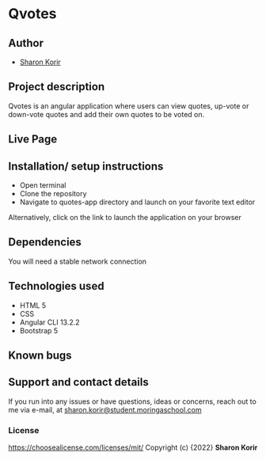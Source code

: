 # Qvotes

## Author

- [Sharon Korir](https://github.com/sharonkorir)

## Project description

Qvotes is an angular application where users can view quotes, up-vote or down-vote quotes and add their own quotes to be voted on.

## Live Page



## Installation/ setup instructions

* Open terminal
* Clone the repository
* Navigate to quotes-app directory and launch on your favorite text editor

Alternatively, click on the link to launch the application on your browser

## Dependencies

You will need a stable network connection

## Technologies used

* HTML 5
* CSS
* Angular CLI 13.2.2
* Bootstrap 5

## Known bugs

## Support and contact details

If you run into any issues or have questions, ideas or concerns, reach out to me via e-mail, at sharon.korir@student.moringaschool.com

### License
https://choosealicense.com/licenses/mit/ 
Copyright (c) {2022} **Sharon Korir**